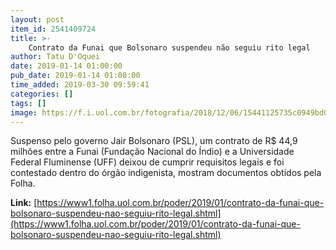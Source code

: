 ```yaml
---
layout: post
item_id: 2541409724
title: >-
    Contrato da Funai que Bolsonaro suspendeu não seguiu rito legal
author: Tatu D'Oquei
date: 2019-01-14 01:00:00
pub_date: 2019-01-14 01:00:00
time_added: 2019-03-30 09:59:41
categories: []
tags: []
image: https://f.i.uol.com.br/fotografia/2018/12/06/15441125735c0949bd07c2d_1544112573_3x2_rt.jpg
---
```


Suspenso pelo governo Jair Bolsonaro (PSL), um contrato de R$ 44,9 milhões entre a Funai (Fundação Nacional do Índio) e a Universidade Federal Fluminense (UFF) deixou de cumprir requisitos legais e foi contestado dentro do órgão indigenista, mostram documentos obtidos pela Folha.

**Link:** [https://www1.folha.uol.com.br/poder/2019/01/contrato-da-funai-que-bolsonaro-suspendeu-nao-seguiu-rito-legal.shtml](https://www1.folha.uol.com.br/poder/2019/01/contrato-da-funai-que-bolsonaro-suspendeu-nao-seguiu-rito-legal.shtml)

